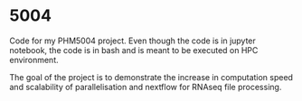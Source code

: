 # 5004
Code for my PHM5004 project.
Even though the code is in jupyter notebook, the code is in bash and is meant to be executed on HPC environment.

The goal of the project is to demonstrate the increase in computation speed and scalability of parallelisation and nextflow for RNAseq file processing. 
